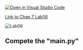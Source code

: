 [![Open in Visual Studio Code](https://classroom.github.com/assets/open-in-vscode-c66648af7eb3fe8bc4f294546bfd86ef473780cde1dea487d3c4ff354943c9ae.svg)](https://classroom.github.com/online_ide?assignment_repo_id=8775847&assignment_repo_type=AssignmentRepo)

[Link to Chap 7 Lab06](https://docs.google.com/presentation/d/16Lg15We_18LVyquswkjr61CDRxR3O9uaTISKX7v8thc/edit#slide=id.g114ede88c96_0_264)

![Lab06](https://nimbus-screenshots.s3.amazonaws.com/s/9e623d3c25e7417df140bd92393fde23.png)

## Compete the "main.py"


